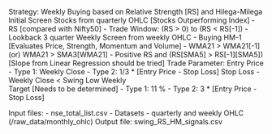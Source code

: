 Strategy: Weekly Buying based on Relative Strength [RS] and Hilega-Milega
Initial Screen Stocks from quarterly OHLC [Stocks Outperforming Index]
    - RS [compared with Nifty50] 
    - Trade Window: (RS > 0) to (RS < RS[-1])
    - Lookback 3 quarter
Weekly Screen from weekly OHLC
    - Buying HM-1 [Evaluates Price, Strength, Momentum and Volume]
    - WMA21 > WMA21[-1] (or) WMA21 > SMA3[WMA21]
    - Positive RS and (RS[SMA5] > RS[-1][SMA5]) [Slope from Linear Regression should be tried]
Trade Parameter:
Entry Price
    - Type 1: Weekly Close
    - Type 2: 1/3 * [Entry Price - Stop Loss]
Stop Loss
    - Weekly Close < Swing Low Weekly     
Target [Needs to be determined]
    - Type 1: 11 % 
    - Type 2: 3 * [Entry Price - Stop Loss]
    
Input files: 
    - nse_total_list.csv
    - Datasets - quarterly and weekly OHLC (/raw_data/monthly_ohlc)
Output file: swing_RS_HM_signals.csv
